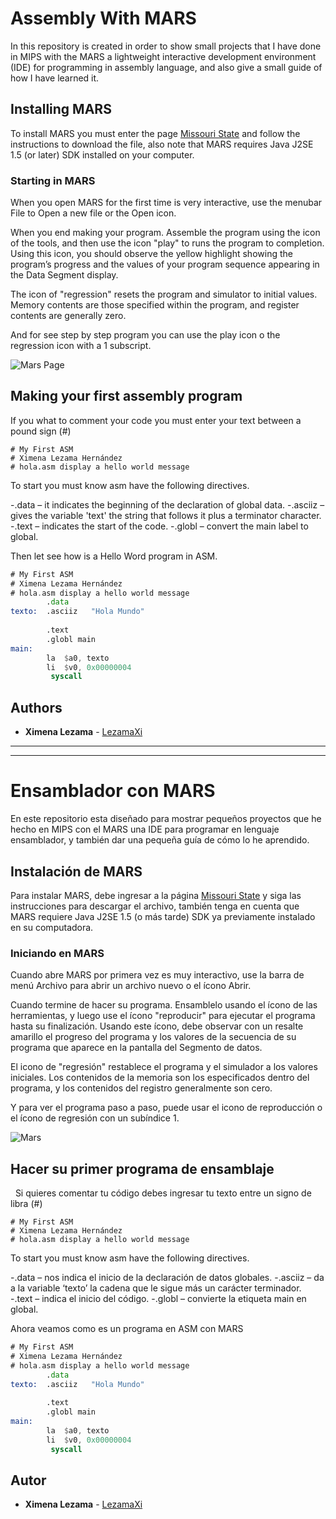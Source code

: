 # Assembly With MARS

In this repository is created in order to show small projects that I have done in MIPS with the MARS a lightweight interactive development environment (IDE) for programming in assembly language, and also give a small guide of how I have learned it.

## Installing MARS

To install MARS you must enter the page [Missouri State](http://courses.missouristate.edu/kenvollmar/mars/download.htm) and follow the instructions to download the file, also note that MARS requires Java J2SE 1.5 (or later) SDK installed on your computer. 


### Starting in MARS

When you open MARS for the first time is very interactive, use the menubar File to Open a new file or the Open icon.

When you end making your program. Assemble the program using the icon of the tools, and then use the icon "play" to runs the program to completion. Using this icon, you should observe the yellow highlight showing the program’s progress and the values of your program sequence appearing in the Data Segment display. 

The icon of "regression" resets the program and simulator to initial values. Memory contents are those specified within the program, and register contents are generally zero.

And for see step by step program you can use the play icon o the regression icon with a 1 subscript.


![Mars Page](/Users/ximenalezama/Desktop/GitHub/Assambly/1stCapture.png)



## Making your first assembly program
 
If you what to comment your code you must enter your text between a pound sign (#)
 
```
# My First ASM 
# Ximena Lezama Hernández 
# hola.asm display a hello world message

```

To start you must know asm have the following directives.

-.data – it indicates the beginning of the declaration of global data.
-.asciiz – gives the variable 'text' the string that follows it plus a terminator character.
-.text – indicates the start of the code.
-.globl – convert the main label to global.

Then let see how is a Hello Word program in ASM. 

```asm
# My First ASM 
# Ximena Lezama Hernández 
# hola.asm display a hello world message
        .data
texto:  .asciiz   "Hola Mundo"
 
        .text
        .globl main
main:
        la  $a0, texto
        li  $v0, 0x00000004
         syscall

```
## Authors

* **Ximena Lezama** - [LezamaXi](https://github.com/LezamaXi)




---
---




# Ensamblador con MARS

En este repositorio esta diseñado para mostrar pequeños proyectos que he hecho en MIPS con el MARS una IDE para programar en lenguaje ensamblador, y también dar una pequeña guía de cómo lo he aprendido.

## Instalación de MARS

Para instalar MARS, debe ingresar a la página [Missouri State](http://courses.missouristate.edu/kenvollmar/mars/download.htm) y siga las instrucciones para descargar el archivo, también tenga en cuenta que MARS requiere Java J2SE 1.5 (o más tarde) SDK ya previamente instalado en su computadora.


### Iniciando en MARS

Cuando abre MARS por primera vez es muy interactivo, use la barra de menú Archivo para abrir un archivo nuevo o el ícono Abrir.

Cuando termine de hacer su programa. Ensamblelo usando el ícono de las herramientas, y luego use el ícono "reproducir" para ejecutar el programa hasta su finalización. Usando este ícono, debe observar con un resalte amarillo el progreso del programa y los valores de la secuencia de su programa que aparece en la pantalla del Segmento de datos.

El icono de "regresión" restablece el programa y el simulador a los valores iniciales. Los contenidos de la memoria son los especificados dentro del programa, y los contenidos del registro generalmente son cero.

Y para ver el programa paso a paso, puede usar el icono de reproducción o el ícono de regresión con un subíndice 1.


![Mars](/Users/ximenalezama/Desktop/GitHub/Assambly/1stCapture.png)



## Hacer su primer programa de ensamblaje
 
Si quieres comentar tu código debes ingresar tu texto entre un signo de libra (#)
```
# My First ASM 
# Ximena Lezama Hernández 
# hola.asm display a hello world message

```

To start you must know asm have the following directives.

-.data – nos indica el inicio de la declaración de datos globales.
-.asciiz – da a la variable ‘texto’ la cadena que le sigue más un carácter terminador.
-.text – indica el inicio del código.
-.globl – convierte la etiqueta main en global.

Ahora veamos como es un programa en ASM con MARS
```asm
# My First ASM 
# Ximena Lezama Hernández 
# hola.asm display a hello world message
        .data
texto:  .asciiz   "Hola Mundo"
 
        .text
        .globl main
main:
        la  $a0, texto
        li  $v0, 0x00000004
         syscall

```
## Autor

* **Ximena Lezama**  - [LezamaXi](https://github.com/LezamaXi)
